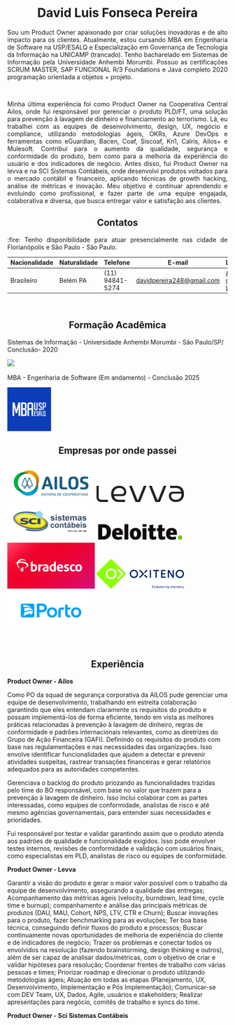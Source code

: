 <h1 align="center"> David Luis Fonseca Pereira </h1>

<p align="justify">Sou um Product Owner apaixonado por criar soluções inovadoras e de alto impacto para os clientes. Atualmente, estou cursando MBA em Engenharia de Software na USP/ESALQ e Especialização em Governança de Tecnologia da Informação na UNICAMP (trancado). Tenho bacharelado em Sistemas de Informação pela Universidade Anhembi Morumbi. Possuo as certificações SCRUM MASTER, SAP FUNCIONAL R/3 Foundations e Java completo 2020 programação orientada a objetos + projeto.</p>
<br>

<p align="justify">Minha última experiência foi como Product Owner na Cooperativa Central Ailos, onde fui responsável por gerenciar o produto PLD/FT, uma solução para prevenção à lavagem de dinheiro e financiamento ao terrorismo. Lá, eu trabalhei com as equipes de desenvolvimento, design, UX, negócio e compliance, utilizando metodologias ágeis, OKRs, Azure DevOps e ferramentas como eGuardian, Bacen, Coaf, Siscoaf, Kn1, Calris, Ailos+ e Mulesoft. Contribuí para o aumento da qualidade, segurança e conformidade do produto, bem como para a melhoria da experiência do usuário e dos indicadores de negócio. Antes disso, fui Product Owner na levva e na SCI Sistemas Contábeis, onde desenvolvi produtos voltados para o mercado contábil e financeiro, aplicando técnicas de growth hacking, análise de métricas e inovação. Meu objetivo é continuar aprendendo e evoluindo como profissional, e fazer parte de uma equipe engajada, colaborativa e diversa, que busca entregar valor e satisfação aos clientes.</p>


<h2 align="center"> Contatos </h2>

 <p align="justify"> :fire: Tenho disponibilidade para atuar presencialmente nas cidade de Florianópolis e São Paulo - São Paulo. </p>

 |Nacionalidade|Naturalidade|Telefone|E-mail|Linkedin|
| -------- | -------- | -------- |-------- | -------- |
|Brasileiro|Belém PA|(11) 94841-5274|davidpereira248@gmail.com|<a href="http://www.linkedin.com/in/davidlfp" target="_blank">Acesse meu Linkedin</a>
<br>

<h2 align="center"> Formação Acadêmica </h2>

Sistemas de Informação - Universidade Anhembi Morumbi - São Paulo/SP/
Conclusão- 2020

<img src="https://user-images.githubusercontent.com/26278819/164345517-5255811b-cc72-44b8-a85b-227a346bc4d2.png"
  heigth="200" width="200">  

MBA - Engenharia de Software (Em andamento) - Conclusão 2025

<img src="img/uspesalq.jpg" heigth="100" width="100">

<br>

<h2 align="center"> Empresas por onde passei </h2>

<img src="img/ailos.png" heigth="200" width="200">  <img src="img//levva1.png" heigth="100" width="200"> <img src="img/sci.png" heigth="200" width="200"> <img src="img/deloitte.png" heigth="200" width="200"> <img src="img/bradesco.png" heigth="200" width="200"> <img src="img/Oxiteno.jpg" heigth="200" width="200"> <img src="img/portoseguro.png" heigth="200" width="200">

<br>

<h2 align="center"> Experiência </h2>

<strong>Product Owner - 
Ailos </strong>
<p>Como PO da squad de segurança corporativa da AILOS pude gerenciar uma equipe de desenvolvimento, trabalhando em estreita colaboração garantindo que eles entendam claramente os requisitos do produto e possam implementá-los de forma eficiente, tendo em vista as melhores práticas relacionadas à prevenção à lavagem de dinheiro, regras de conformidade e padrões internacionais relevantes, como as diretrizes do Grupo de Ação Financeira (GAFI). Definindo os requisitos do produto com base nas regulamentações e nas necessidades das organizações. Isso envolve identificar funcionalidades que ajudem a detectar e prevenir atividades suspeitas, rastrear transações financeiras e gerar relatórios adequados para as autoridades competentes.</p>

<p>Gerenciava o backlog do produto priozando as funcionalidades trazidas pelo time do BO responsável, com base no valor que trazem para a prevenção à lavagem de dinheiro. Isso inclui colaborar com as partes interessadas, como equipes de conformidade, analistas de risco e até mesmo agências governamentais, para entender suas necessidades e prioridades.</p>

<p>Fui responsável por testar e validar garantindo assim que o produto atenda aos padrões de qualidade e funcionalidade exigidos. Isso pode envolver testes internos, revisões de conformidade e validação com usuários finais, como especialistas em PLD, analistas de risco ou equipes de conformidade.</p>

<strong>Product Owner - Levva </strong>
<p>Garantir a visão do produto e gerar o maior valor possível com o trabalho da equipe de desenvolvimento, assegurando a qualidade das entregas;
Acompanhamento das métricas ágeis (velocity, burndown, lead time, cycle time e burnup);
companhamento e análise das principais métricas de produtos (DAU, MAU, Cohort, NPS, LTV, CTR e Churn);
Buscar inovações para o produto, fazer benchmarking para as evoluções;
Ter boa base técnica, conseguindo definir fluxos do produto e processos;
Buscar continuamente novas oportunidades de melhoria de experiência do cliente e de indicadores de negócio;
Trazer os problemas e conectar todos os envolvidos na resolução (fazendo brainstorming, design thinking e outros), além de ser capaz de analisar dados/métricas, com o objetivo de criar e validar hipóteses para resolução;
Coordenar frentes de trabalho com várias pessoas e times;
Priorizar roadmap e direcionar o produto utilizando metodologias ágeis;
Atuação em todas as etapas (Planejamento, UX, Desenvolvimento, Implementação e Pós Implementação);
Comunicar-se com DEV Team, UX, Dados, Agile, usuários e stakeholders;
Realizar apresentações para negócio, comitês de trabalho e syncs do time.</p>

<strong>Product Owner - Sci Sistemas Contábeis </strong>

